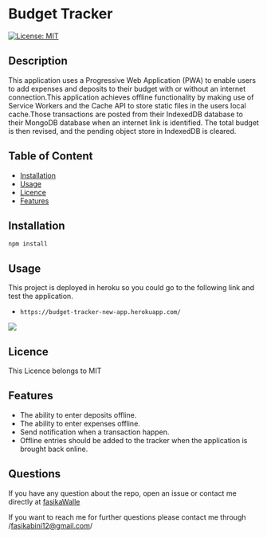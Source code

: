 
# Budget Tracker
[![License: MIT](https://img.shields.io/badge/License-MIT-yellow.svg)](https://opensource.org/licenses/MIT)
## Description

This application uses a Progressive Web Application (PWA) to enable users to add expenses and deposits to their budget with or without an internet connection.This application achieves offline functionality by making use of Service Workers and the Cache API to store static files in the users local cache.Those transactions are posted from their IndexedDB database to their MongoDB database when an internet link is identified. The total budget is then revised, and the pending object store in IndexedDB is cleared.

## Table of Content
* [Installation](#Installation)
* [Usage](#Usage)
* [Licence](#Licence)
* [Features](#Features)


## Installation
```npm install```  
## Usage

This project is deployed in heroku so you could go to the following link and test the application.
- ```https://budget-tracker-new-app.herokuapp.com/ ```

![](/public/gif/Budget-Tracker.gif)
 ## Licence
This Licence belongs to MIT 
 

## Features
- The ability to enter deposits offline.
- The ability to enter expenses offline.
- Send notification when a transaction happen.
- Offline entries should be added to the tracker when the application is brought back online.


## Questions
If you have any question about the repo, open an issue or contact me directly at [fasikaWalle](https://github.com/fasikaWalle/)

If you want to reach me for further questions please contact me through /fasikabini12@gmail.com/
    
